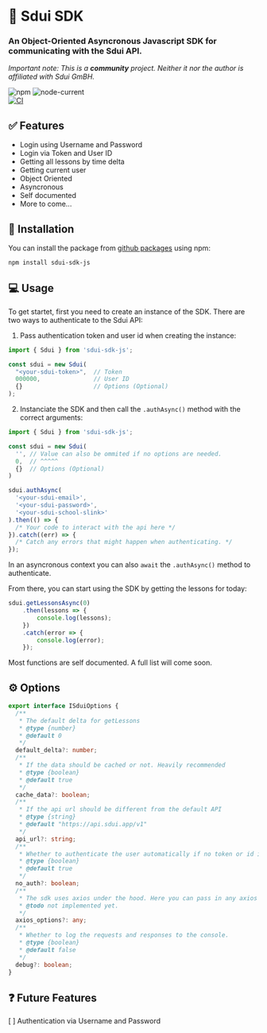 # 📆 Sdui SDK

### An Object-Oriented Asyncronous Javascript SDK for communicating with the Sdui API.

_Important note: This is a ***community*** project. Neither it nor the author is affiliated with Sdui GmBH._

![npm](https://img.shields.io/npm/v/sdui-sdk-js?style=for-the-badge)
![node-current](https://img.shields.io/node/v/sdui-sdk-js?style=for-the-badge) \
[![CI](https://github.com/AnnikenYT/sdui-sdk-js/actions/workflows/main.yml/badge.svg)](https://github.com/AnnikenYT/sdui-sdk-js/actions/workflows/main.yml)

## ✅ Features

- Login using Username and Password
- Login via Token and User ID
- Getting all lessons by time delta
- Getting current user
- Object Oriented
- Asyncronous
- Self documented
- More to come...

## 📝 Installation

You can install the package from [github packages](https://github.com/AnnikenYT/sdui-sdk-js/packages/1350044) using npm:

```bash
npm install sdui-sdk-js
```

## 💻 Usage

To get startet, first you need to create an instance of the SDK.
There are two ways to authenticate to the Sdui API:
1. Pass authentication token and user id when creating the instance:

```ts
import { Sdui } from 'sdui-sdk-js';

const sdui = new Sdui(
  "<your-sdui-token>",  // Token
  000000,               // User ID
  {}                    // Options (Optional)
);

```

2. Instanciate the SDK and then call the `.authAsync()` method with the correct arguments:

```ts
import { Sdui } from 'sdui-sdk-js';

const sdui = new Sdui(
  '', // Value can also be ommited if no options are needed.
  0,  // ^^^^^
  {}  // Options (Optional)
)

sdui.authAsync(
  '<your-sdui-email>',
  '<your-sdui-password>',
  '<your-sdui-school-slink>'
).then(() => {
  /* Your code to interact with the api here */
}).catch((err) => {
  /* Catch any errors that might happen when authenticating. */
});

```

In an asyncronous context you can also `await` the `.authAsync()` method to authenticate.

From there, you can start using the SDK by getting the lessons for today:

```ts
sdui.getLessonsAsync(0)
    .then(lessons => {
        console.log(lessons);
    })
    .catch(error => {
        console.log(error);
    });
```

Most functions are self documented. A full list will come soon.

## ⚙ Options

```ts
export interface ISduiOptions {
  /**
   * The default delta for getLessons
   * @type {number}
   * @default 0
   */
  default_delta?: number;
  /**
   * If the data should be cached or not. Heavily recommended
   * @type {boolean}
   * @default true
   */
  cache_data?: boolean;
  /**
   * If the api url should be different from the default API
   * @type {string}
   * @default "https://api.sdui.app/v1"
   */
  api_url?: string;
  /**
   * Whether to authenticate the user automatically if no token or id is provided. If this is false, and no token or id is provided, you will need to authenticate manually.
   * @type {boolean}
   * @default true
   */
  no_auth?: boolean;
  /**
   * The sdk uses axios under the hood. Here you can pass in any axios options you want to use.
   * @todo not implemented yet.
   */
  axios_options?: any;
  /**
   * Whether to log the requests and responses to the console.
   * @type {boolean}
   * @default false
   */
  debug?: boolean;
}
```

## ❓ Future Features

[ ] Authentication via Username and Password
